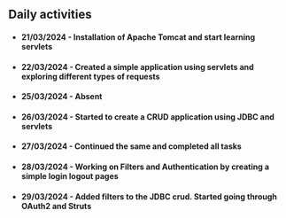## Daily activities

- #### 21/03/2024 - Installation of Apache Tomcat and start learning servlets
- #### 22/03/2024 - Created a simple application using servlets and exploring different types of requests
- #### 25/03/2024 - Absent
- #### 26/03/2024 - Started to create a CRUD application using JDBC and servlets
- #### 27/03/2024 - Continued the same and completed all tasks
- #### 28/03/2024 - Working on Filters and Authentication by creating a simple login logout pages
- #### 29/03/2024 - Added filters to the JDBC crud. Started going through OAuth2 and Struts

